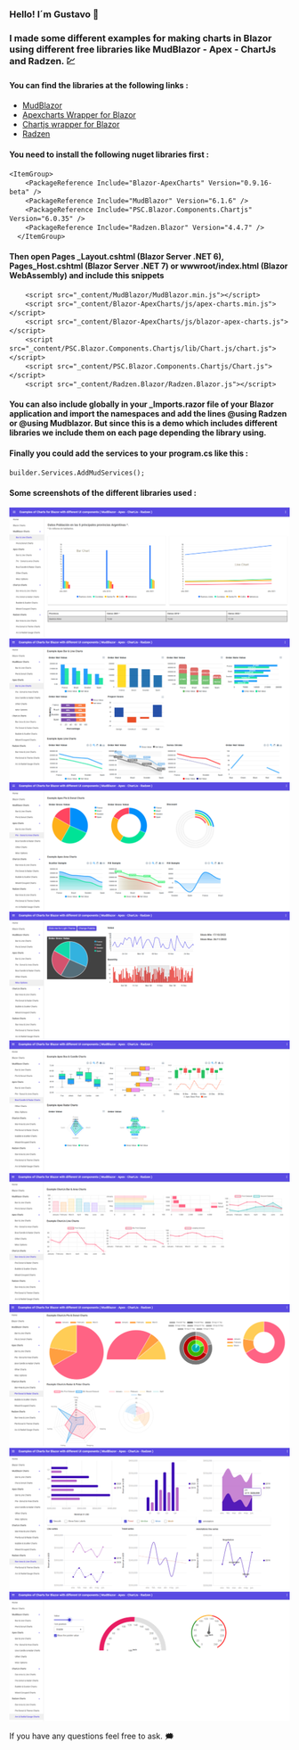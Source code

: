 ### Hello! I´m Gustavo :wave:

### I made some different examples for making charts in Blazor using different free libraries like MudBlazor - Apex - ChartJs and Radzen. :chart:

#### You can find the libraries at the following links :

* [MudBlazor](https://mudblazor.com/)
* [Apexcharts Wrapper for Blazor](https://apexcharts.com/)
* [Chartjs wrapper for Blazor](https://www.iheartblazor.com/welcome)
* [Radzen](https://www.radzen.com/)


#### You need to install the following nuget libraries first :

```
<ItemGroup>
    <PackageReference Include="Blazor-ApexCharts" Version="0.9.16-beta" />
    <PackageReference Include="MudBlazor" Version="6.1.6" />
    <PackageReference Include="PSC.Blazor.Components.Chartjs" Version="6.0.35" />
    <PackageReference Include="Radzen.Blazor" Version="4.4.7" />
  </ItemGroup>
```
#### Then open Pages \_Layout.cshtml (Blazor Server .NET 6), Pages\_Host.cshtml (Blazor Server .NET 7) or wwwroot/index.html (Blazor WebAssembly) and include this snippets

```
    <script src="_content/MudBlazor/MudBlazor.min.js"></script>
    <script src="_content/Blazor-ApexCharts/js/apex-charts.min.js"></script>
    <script src="_content/Blazor-ApexCharts/js/blazor-apex-charts.js"></script>
    <script src="_content/PSC.Blazor.Components.Chartjs/lib/Chart.js/chart.js"></script>
    <script src="_content/PSC.Blazor.Components.Chartjs/Chart.js"></script>
    <script src="_content/Radzen.Blazor/Radzen.Blazor.js"></script>
```

#### You can also include globally in your _Imports.razor file of your Blazor application and import the namespaces and add the lines **@using Radzen** or **@using Mudblazor**. But since this is a demo which includes different libraries we include them on each page depending the library using.

#### Finally you could add the services to your program.cs like this :

```
builder.Services.AddMudServices();
```

#### Some screenshots of the different libraries used :

![This is an image](https://github.com/gusroitman/Blazor-Charts-Examples/blob/master/Charts_MudBlazor/wwwroot/images/chartsample1.png)
![This is an image](https://github.com/gusroitman/Blazor-Charts-Examples/blob/master/Charts_MudBlazor/wwwroot/images/chartsample2.png)
![This is an image](https://github.com/gusroitman/Blazor-Charts-Examples/blob/master/Charts_MudBlazor/wwwroot/images/chartsample3.png)
![This is an image](https://github.com/gusroitman/Blazor-Charts-Examples/blob/master/Charts_MudBlazor/wwwroot/images/chartsample4.png)
![This is an image](https://github.com/gusroitman/Blazor-Charts-Examples/blob/master/Charts_MudBlazor/wwwroot/images/chartsample5.png)
![This is an image](https://github.com/gusroitman/Blazor-Charts-Examples/blob/master/Charts_MudBlazor/wwwroot/images/chartsample6.png)
![This is an image](https://github.com/gusroitman/Blazor-Charts-Examples/blob/master/Charts_MudBlazor/wwwroot/images/chartsample7.png)
![This is an image](https://github.com/gusroitman/Blazor-Charts-Examples/blob/master/Charts_MudBlazor/wwwroot/images/chartsample8.png)
![This is an image](https://github.com/gusroitman/Blazor-Charts-Examples/blob/master/Charts_MudBlazor/wwwroot/images/chartsample9.png)

If you have any questions feel free to ask. :right_anger_bubble:
